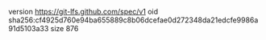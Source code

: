 version https://git-lfs.github.com/spec/v1
oid sha256:cf4925d760e94ba655889c8b06dcefae0d272348da21edcfe9986a91d5103a33
size 876

